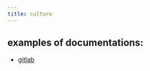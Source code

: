 ```yaml
---
title: culture
---
```


## examples of documentations:
- [gitlab](https://about.gitlab.com/company/culture/)
